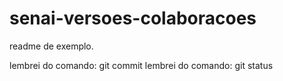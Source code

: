 # senai-versoes-colaboracoes

readme de exemplo.

lembrei do comando: git commit
lembrei do comando: git status


